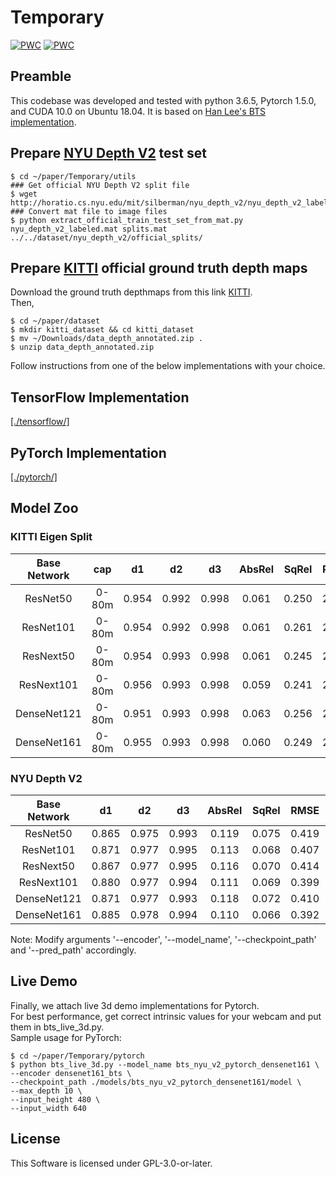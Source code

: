 # Temporary
[![PWC](https://img.shields.io/endpoint.svg?url=https://paperswithcode.com/badge/from-big-to-small-multi-scale-local-planar/monocular-depth-estimation-on-kitti-eigen)](https://paperswithcode.com/sota/monocular-depth-estimation-on-kitti-eigen?p=from-big-to-small-multi-scale-local-planar) 
[![PWC](https://img.shields.io/endpoint.svg?url=https://paperswithcode.com/badge/from-big-to-small-multi-scale-local-planar/monocular-depth-estimation-on-nyu-depth-v2)](https://paperswithcode.com/sota/monocular-depth-estimation-on-nyu-depth-v2?p=from-big-to-small-multi-scale-local-planar)

## Preamble
This codebase was developed and tested with python 3.6.5, Pytorch 1.5.0, and CUDA 10.0 on Ubuntu 18.04. It is based on [Han Lee's BTS implementation](https://github.com/cogaplex-bts/bts.git).

## Prepare [NYU Depth V2](https://cs.nyu.edu/~silberman/datasets/nyu_depth_v2.html) test set
```shell
$ cd ~/paper/Temporary/utils
### Get official NYU Depth V2 split file
$ wget http://horatio.cs.nyu.edu/mit/silberman/nyu_depth_v2/nyu_depth_v2_labeled.mat
### Convert mat file to image files
$ python extract_official_train_test_set_from_mat.py nyu_depth_v2_labeled.mat splits.mat ../../dataset/nyu_depth_v2/official_splits/
```
## Prepare [KITTI](http://www.cvlibs.net/download.php?file=data_depth_annotated.zip) official ground truth depth maps
Download the ground truth depthmaps from this link [KITTI](http://www.cvlibs.net/download.php?file=data_depth_annotated.zip).\
Then,
```
$ cd ~/paper/dataset
$ mkdir kitti_dataset && cd kitti_dataset
$ mv ~/Downloads/data_depth_annotated.zip .
$ unzip data_depth_annotated.zip
```

Follow instructions from one of the below implementations with your choice.

## TensorFlow Implementation
[[./tensorflow/]](./tensorflow/)
## PyTorch Implementation
[[./pytorch/]](./pytorch/)

## Model Zoo
### KITTI Eigen Split

| Base Network |  cap  |   d1  |   d2  |   d3  | AbsRel | SqRel |  RMSE | RMSElog | SILog | log10 | #Params |          Model Download          |
|:------------:|:-----:|:-----:|:-----:|:-----:|:------:|:-----:|:-----:|:-------:|:-----:|:-----:|:-------:|:--------------------------------:|
| ResNet50     | 0-80m | 0.954 | 0.992 | 0.998 |  0.061 | 0.250 | 2.803 |   0.098 | 9.030 | 0.027 |   49.5M | [bts_eigen_v2_pytorch_resnet50](https://cogaplex-bts.s3.ap-northeast-2.amazonaws.com/bts_eigen_v2_pytorch_resnet50.zip)  |
| ResNet101    | 0-80m | 0.954 | 0.992 | 0.998 |  0.061 | 0.261 | 2.834 |   0.099 | 9.075 | 0.027 |   68.5M | [bts_eigen_v2_pytorch_resnet101](https://cogaplex-bts.s3.ap-northeast-2.amazonaws.com/bts_eigen_v2_pytorch_resnet101.zip) |
| ResNext50    | 0-80m | 0.954 | 0.993 | 0.998 |  0.061 | 0.245 | 2.774 |   0.098 | 9.014 | 0.027 |   49.0M | [bts_eigen_v2_pytorch_resnext50](https://cogaplex-bts.s3.ap-northeast-2.amazonaws.com/bts_eigen_v2_pytorch_resnext50.zip)  |
| ResNext101   | 0-80m | 0.956 | 0.993 | 0.998 |  0.059 | 0.241 | 2.756 |   0.096 | 8.781 | 0.026 |  112.8M | [bts_eigen_v2_pytorch_resnext101](https://cogaplex-bts.s3.ap-northeast-2.amazonaws.com/bts_eigen_v2_pytorch_resnext101.zip)  |
| DenseNet121  | 0-80m | 0.951 | 0.993 | 0.998 |  0.063 | 0.256 | 2.850 |   0.100 | 9.221 | 0.028 |   21.2M | [bts_eigen_v2_pytorch_densenet121](https://cogaplex-bts.s3.ap-northeast-2.amazonaws.com/bts_eigen_v2_pytorch_densenet121.zip) |
| DenseNet161  | 0-80m | 0.955 | 0.993 | 0.998 |  0.060 | 0.249 | 2.798 |   0.096 | 8.933 | 0.027 |   47.0M | [bts_eigen_v2_pytorch_densenet161](https://cogaplex-bts.s3.ap-northeast-2.amazonaws.com/bts_eigen_v2_pytorch_densenet161.zip) |

### NYU Depth V2

| Base Network |   d1  |   d2  |   d3  | AbsRel | SqRel |  RMSE | RMSElog |  SILog | log10 | #Params |         Model Download         |
|:------------:|:-----:|:-----:|:-----:|:------:|:-----:|:-----:|:-------:|:------:|:-----:|:-------:|:------------------------------:|
| ResNet50     | 0.865 | 0.975 | 0.993 |  0.119 | 0.075 | 0.419 |   0.152 | 12.368 | 0.051 |   49.5M | [bts_nyu_v2_pytorch_resnet50](https://cogaplex-bts.s3.ap-northeast-2.amazonaws.com/bts_nyu_v2_pytorch_resnet50.zip) |
| ResNet101    | 0.871 | 0.977 | 0.995 |  0.113 | 0.068 | 0.407 |   0.148 | 11.886 | 0.049 |   68.5M | [bts_nyu_v2_pytorch_resnet101](https://cogaplex-bts.s3.ap-northeast-2.amazonaws.com/bts_nyu_v2_pytorch_resnet101.zip) |
| ResNext50    | 0.867 | 0.977 | 0.995 |  0.116 | 0.070 | 0.414 |   0.150 | 12.186 | 0.050 |   49.0M | [bts_nyu_v2_pytorch_resnext50](https://cogaplex-bts.s3.ap-northeast-2.amazonaws.com/bts_nyu_v2_pytorch_resnext50.zip)  |
| ResNext101   | 0.880 | 0.977 | 0.994 |  0.111 | 0.069 | 0.399 |   0.145 | 11.680 | 0.048 |  112.8M | [bts_nyu_v2_pytorch_resnext101](https://cogaplex-bts.s3.ap-northeast-2.amazonaws.com/bts_nyu_v2_pytorch_resnext101.zip)  |
| DenseNet121  | 0.871 | 0.977 | 0.993 |  0.118 | 0.072 | 0.410 |   0.149 | 12.028 | 0.050 |   21.2M | [bts_nyu_v2_pytorch_densenet121](https://cogaplex-bts.s3.ap-northeast-2.amazonaws.com/bts_nyu_v2_pytorch_densenet121.zip) |
| DenseNet161  | 0.885 | 0.978 | 0.994 |  0.110 | 0.066 | 0.392 |   0.142 | 11.533 | 0.047 |   47.0M | [bts_nyu_v2_pytorch_densenet161](https://cogaplex-bts.s3.ap-northeast-2.amazonaws.com/bts_nyu_v2_pytorch_densenet161.zip) |

Note: Modify arguments '--encoder', '--model_name', '--checkpoint_path' and '--pred_path' accordingly.

## Live Demo
Finally, we attach live 3d demo implementations for Pytorch. \
For best performance, get correct intrinsic values for your webcam and put them in bts_live_3d.py. \
Sample usage for PyTorch:
```
$ cd ~/paper/Temporary/pytorch
$ python bts_live_3d.py --model_name bts_nyu_v2_pytorch_densenet161 \
--encoder densenet161_bts \
--checkpoint_path ./models/bts_nyu_v2_pytorch_densenet161/model \
--max_depth 10 \
--input_height 480 \
--input_width 640
```

## License
This Software is licensed under GPL-3.0-or-later.